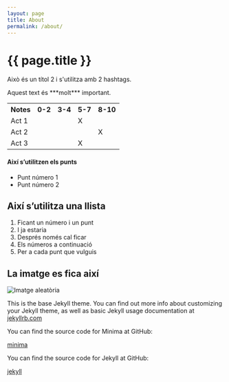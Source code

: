 ```yaml
---
layout: page
title: About
permalink: /about/
---
```


<h1>{{ page.title }}</h1>

<p>Això és un títol 2 i s'utilitza amb 2 hashtags.</p>

<p>Aquest text és ***molt*** important.</p>

<table>
  <tr>
    <th>Notes</th>
    <th>0-2</th>
    <th>3-4</th>
    <th>5-7</th>
    <th>8-10</th>
  </tr>
  <tr>
    <td>Act 1</td>
    <td></td>
    <td></td>
    <td>X</td>
    <td></td>
  </tr>
  <tr>
    <td>Act 2</td>
    <td></td>
    <td></td>
    <td></td>
    <td>X</td>
  </tr>
  <tr>
    <td>Act 3</td>
    <td></td>
    <td></td>
    <td>X</td>
    <td></td>
  </tr>
</table>

<h4>Així s’utilitzen els punts</h4>
<ul>
  <li>Punt número 1</li>
  <li>Punt número 2</li>
</ul>

<h2>Així s’utilitza una llista</h2>
<ol>
  <li>Ficant un número i un punt</li>
  <li>I ja estaria</li>
  <li>Després només cal ficar</li>
  <li>Els números a continuació</li>
  <li>Per a cada punt que vulguis</li>
</ol>

<h2>La imatge es fica així</h2>
<img src="https://picsum.photos/800/600" alt="Imatge aleatòria">

<p>This is the base Jekyll theme. You can find out more info about customizing your Jekyll theme, as well as basic Jekyll usage documentation at <a href="https://jekyllrb.com/">jekyllrb.com</a></p>

<p>You can find the source code for Minima at GitHub:</p>
<p><a href="https://github.com/jekyll/minima">minima</a></p>

<p>You can find the source code for Jekyll at GitHub:</p>
<p><a href="https://github.com/jekyll/jekyll">jekyll</a></p>
